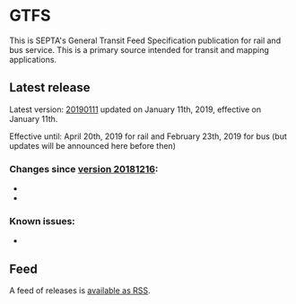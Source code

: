 # GTFS

This is SEPTA's General Transit Feed Specification publication for rail and bus service. This is a primary source intended for transit and mapping applications.

## Latest release

Latest version: [20190111](https://github.com/septadev/GTFS/releases/tag/v201901110) updated on January 11th, 2019, effective on January 11th.

Effective until: April 20th, 2019 for rail and February 23th, 2019 for bus (but updates will be announced here before then)

### Changes since [version 20181216](https://github.com/septadev/GTFS/releases/tag/v201812160): 
 
*   
*   

### Known issues:

* 

## Feed

A feed of releases is [available as RSS](https://github.com/septadev/GTFS/releases.atom).


